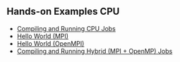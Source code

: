 
## <a name="hands-on"></a>Hands-on Examples CPU
* [Compiling and Running CPU Jobs](#comp-and-run-cpu-jobs)
* [Hello World (MPI)](#hello-world-mpi)
* [Hello World (OpenMPI)](#hello-world-omp)
* [Compiling and Running Hybrid (MPI + OpenMP) Jobs](#hybrid-mpi-omp)
